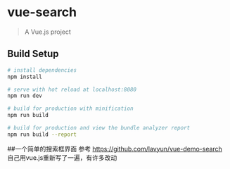 # vue-search

> A Vue.js project

## Build Setup

``` bash
# install dependencies
npm install

# serve with hot reload at localhost:8080
npm run dev

# build for production with minification
npm run build

# build for production and view the bundle analyzer report
npm run build --report
```
##一个简单的搜索框界面
参考 https://github.com/lavyun/vue-demo-search  
自己用vue.js重新写了一遍，有许多改动
